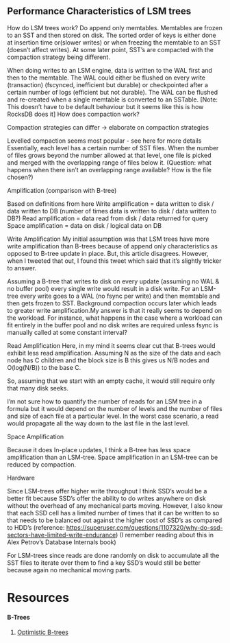 ## Performance Characteristics of LSM trees

How do LSM trees work?
Do append only memtables. Memtables are frozen to an SST and then stored on disk. The sorted order of keys is either done at insertion time or(slower writes) or when freezing the memtable to an SST (doesn’t affect writes). At some later point, SST’s are compacted with the compaction strategy being different. 

When doing writes to an LSM engine, data is written to the WAL first and then to the memtable. The WAL could either be flushed on every write (transaction) (fscynced, inefficient but durable) or checkpointed after a certain number of logs (efficient but not durable). The WAL can be flushed and re-created when a single memtable is converted to an SSTable. [Note: This doesn’t have to be default behaviour but it seems like this is how RocksDB does it]
How does compaction work?

Compaction strategies can differ -> elaborate on compaction strategies

Levelled compaction seems most popular - see here for more details
Essentially, each level has a certain number of SST files. When the number of files grows beyond the number allowed at that level, one file is picked and merged with the overlapping range of files below it. (Question: what happens when there isn’t an overlapping range available? How is the file chosen?)

Amplification (comparison with B-tree)

Based on definitions from here
Write amplification = data written to disk / data written to DB (number of times data is written to disk / data written to DB?)
Read amplification = data read from disk / data returned for query
Space amplification = data on disk / logical data on DB


Write Amplification
My initial assumption was that LSM trees have more write amplification than B-trees because of append only characteristics as opposed to B-tree update in place. But, this article disagrees. However, when I tweeted that out, I found this tweet which said that it’s slightly tricker to answer.

Assuming a B-tree that writes to disk on every update (assuming no WAL & no buffer pool) every single write would result in a disk write. For an LSM-tree every write goes to a WAL (no fsync per write) and then memtable and then gets frozen to SST. Background compaction occurs later which leads to greater write amplification.My answer is that it really seems to depend on the workload. For instance, what happens in the case where a workload can fit entirely in the buffer pool and no disk writes are required unless fsync is manually called at some constant interval?

Read Amplification
Here, in my mind it seems clear cut that B-trees would exhibit less read amplification. Assuming N as the size of the data and each node has C children and the block size is B this gives us N/B nodes and O(log(N/B)) to the base C.

So, assuming that we start with an empty cache, it would still require only that many disk seeks.

I’m not sure how to quantify the number of reads for an LSM tree in a formula but it would depend on the number of levels and the number of files and size of each file at a particular level. In the worst case scenario, a read would propagate all the way down to the last file in the last level.

Space Amplification

Because it does In-place updates, I think a B-tree has less space amplification than an LSM-tree. Space amplification in an LSM-tree can be reduced by compaction.

Hardware

Since LSM-trees offer higher write throughput I think SSD’s would be a better fit because SSD’s offer the ability to do writes anywhere on disk without the overhead of any mechanical parts moving. However, I also know that each SSD cell has a limited number of times that it can be written to so that needs to be balanced out against the higher cost of SSD’s as compared to HDD’s (reference: https://superuser.com/questions/1107320/why-do-ssd-sectors-have-limited-write-endurance) (I remember reading about this in Alex Petrov’s Database Internals book)


For LSM-trees since reads are done randomly on disk to accumulate all the SST files to iterate over them to find a key SSD’s would still be better because again no mechanical moving parts.

# Resources

#### B-Trees
1. [Optimistic B-trees](https://cedardb.com/blog/optimistic_btrees/)